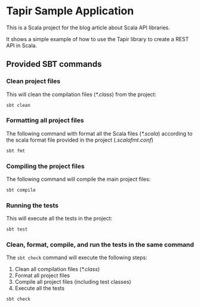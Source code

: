 # Tapir Sample Application

This is a Scala project for the blog article about Scala API libraries.

It shows a simple example of how to use the Tapir library to create a REST API in Scala.

## Provided SBT commands

### Clean project files

This will clean the compilation files (_*.class_) from the project:

```bash
sbt clean
```

### Formatting all project files

The following command with format all the Scala files (_*.scala_) according to the scala format file provided in the
project (_.scalafmt.conf_)

```bash
sbt fmt
```

### Compiling the project files

The following command will compile the main project files:

```bash
sbt compile
```

### Running the tests

This will execute all the tests in the project:

```bash
sbt test
```

### Clean, format, compile, and run the tests in the same command

The `sbt check` command will execute the following steps:

1. Clean all compilation files (_*.class_)
2. Format all project files
3. Compile all project files (including test classes)
4. Execute all the tests

```bash
sbt check
```

